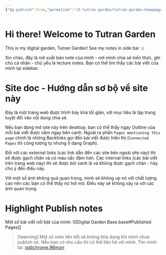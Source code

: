 ```yaml
---
{"dg-publish":true,"permalink":"/5-tutran-garden/tutran-garden-homepage/","title":"Tutran Garden","pinned":true,"tags":["tutran-garden","gardenEntry"],"created":"2025-05-30T01:05:52.000+07:00","updated":"2025-09-08T12:24:21.272+07:00"}
---
```


# Hi there! Welcome to Tutran Garden
This is my digital garden, Tutran Garden!
See my notes in side bar ☺

Xin chào, đây là nơi xuất bản note của mình - nơi mình chia sẻ kiến thức, ghi chú cá nhân - chủ yếu là lecture notes. Bạn có thể tìm thấy các bài viết của mình tại sidebar.

# Site doc - Hướng dẫn sơ bộ về site này
Đây là một trang web được trình bày khá tối giản, với mục tiêu là tập trung tuyệt đối vào nội dung chia sẻ. 

Nếu bạn đang mở site này trên desktop, bạn có thể thấy ngay Outline của mỗi bài viết được nằm ngay bên cạnh. Ngoài ra phần `Pages mentioning this page` chính là những Backlinks gọi đến bài viết được hiển thị (`Connected Pages` thì cũng tương tự nhưng ở dạng Graph). 

Đối với các external links (các link dẫn đến các site bên ngoài site này) thì sẽ được gạch chân và có màu sắc đậm hơn. Các internal links (các bài viết trên trang web này) thì sẽ được bôi xanh lá và không được gạch chân - hãy chú ý đến điều này.

Với một số ảnh không quá quan trọng, mình sẽ không up nó với chất lượng cao nên các bạn có thể thấy nó hơi mờ. Điều này sẽ không xảy ra với các ảnh quan trọng.

# Highlight Publish notes

Một số bài viết nổi bật của mình:
![[Digital Garden Base.base#Published Pages]]

> [!warning] Một số note liên kết sẽ không khả dụng khi mình chưa publish nó. Nếu bạn có nhu cầu thì có thể liên hệ với mình. Tìm mình tại: [ig@chrome.96morr](https://www.instagram.com/chrome.96morr/)
